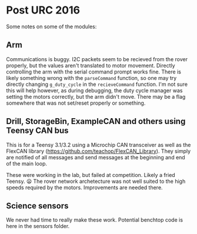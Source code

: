 Post URC 2016
=============
Some notes on some of the modules:

Arm
---
Communications is buggy. I2C packets seem to be recieved from the rover properly,
but the values aren't translated to motor movement.
Directly controlling the arm with the serial command prompt works fine.
There is likely something wrong with the `parseCommand` function,
so one may try directly changing `g_duty_cycle` in the `recieveCommand` function.
I'm not sure this will help however, as during debugging,
the duty cycle manager was setting the motors correctly, but the arm didn't move.
There may be a flag somewhere that was not set/reset properly or something.

Drill, StorageBin, ExampleCAN and others using Teensy CAN bus
-----
This is for a Teensy 3.1/3.2 using a Microchip CAN transceiver as well as the FlexCAN library (https://github.com/teachop/FlexCAN_Library). They simply are notified of all messages and send messages at the beginning and end of the main loop.

These were working in the lab, but failed at competition. Likely a fried Teensy. :frowning:
The rover network archetecture was not well suited to the high speeds required by the motors. Improvements are needed there.

Science sensors
---------------
We never had time to really make these work. Potential benchtop code is here in the sensors folder.
